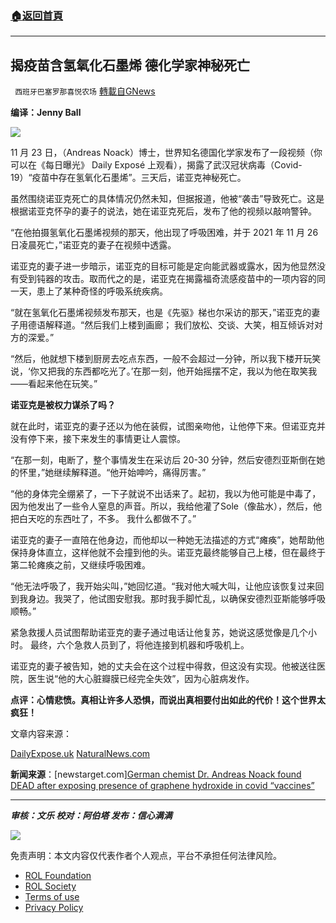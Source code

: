 ###  [:house:返回首頁](https://github.com/ourhimalayas/txt)
---


## 揭疫苗含氢氧化石墨烯 德化学家神秘死亡
` 西班牙巴塞罗那喜悦农场` [轉載自GNews](https://gnews.org/zh-hans/1739049/)

**编译：Jenny Ball**

![](https://assets.gnews.org/wp-content/uploads/2021/12/tempsnip02.png)

11 月 23 日，（Andreas Noack）博士，世界知名德国化学家发布了一段视频（你可以在《每日曝光》 Daily Exposé 上观看），揭露了武汉冠状病毒（Covid-19）“疫苗中存在氢氧化石墨烯”。三天后，诺亚克神秘死亡。

虽然围绕诺亚克死亡的具体情况仍然未知，但据报道，他被“袭击”导致死亡。这是根据诺亚克怀孕的妻子的说法，她在诺亚克死后，发布了他的视频以敲响警钟。

“在他拍摄氢氧化石墨烯视频的那天，他出现了呼吸困难，并于 2021 年 11 月 26 日凌晨死亡，”诺亚克的妻子在视频中透露。

诺亚克的妻子进一步暗示，诺亚克的目标可能是定向能武器或露水，因为他显然没有受到钝器的攻击。取而代之的是，诺亚克在揭露福奇流感疫苗中的一项内容的同一天，患上了某种奇怪的呼吸系统疾病。

“就在氢氧化石墨烯视频发布那天，也是《先驱》梯也尔采访的那天，”诺亚克的妻子用德语解释道。“然后我们上楼到画廊； 我们放松、交谈、大笑，相互倾诉对对方的深爱。”

“然后，他就想下楼到厨房去吃点东西，一般不会超过一分钟，所以我下楼开玩笑说，‘你又把我的东西都吃光了。’在那一刻，他开始摇摆不定，我以为他在取笑我——看起来他在玩笑。”

**诺亚克是被权力谋杀了吗？**

就在此时，诺亚克的妻子还以为他在装假，试图亲吻他，让他停下来。但诺亚克并没有停下来，接下来发生的事情更让人震惊。

“在那一刻，电断了，整个事情发生在采访后 20-30 分钟，然后安德烈亚斯倒在她的怀里，”她继续解释道。“他开始呻吟，痛得厉害。”

“他的身体完全绷紧了，一下子就说不出话来了。起初，我以为他可能是中毒了，因为他发出了一些令人窒息的声音。所以，我给他灌了Sole（像盐水），然后，他把白天吃的东西吐了，不多。 我什么都做不了。”

诺亚克的妻子一直陪在他身边，而他却以一种她无法描述的方式“瘫痪”，她帮助他保持身体直立，这样他就不会撞到他的头。诺亚克最终能够自己上楼，但在最终于第二轮瘫痪之前，又继续呼吸困难。

“他无法呼吸了，我开始尖叫，”她回忆道。“我对他大喊大叫，让他应该恢复过来回到我身边。我哭了，他试图安慰我。那时我手脚忙乱，以确保安德烈亚斯能够呼吸顺畅。”

紧急救援人员试图帮助诺亚克的妻子通过电话让他复苏，她说这感觉像是几个小时。 最终，六个急救人员到了，将他连接到机器和呼吸机上。

诺亚克的妻子被告知，她的丈夫会在这个过程中得救，但这没有实现。他被送往医院，医生说“他的大心脏瓣膜已经完全失效”，因为心脏病发作。

**点评：心情悲愤。真相让许多人恐惧，而说出真相要付出如此的代价！这个世界太疯狂！**

文章内容来源：

[DailyExpose.uk](https://dailyexpose.uk/2021/12/07/did-german-chemist-dr-andreas-noack-die-after-direct-energy-weapon-attack/)
[NaturalNews.com](https://naturalnews.com/2020-04-22-ford-repurposes-seat-ventilation-fans-to-make-respirators-coronavirus.html)

**新闻来源**：[newstarget.com][German chemist Dr. Andreas Noack found DEAD after exposing presence of graphene hydroxide in covid “vaccines”](https://www.newstarget.com/2021-12-08-andreas-noack-dead-graphene-hydroxide-covid-vaccines.html)

* * *

***审核：文乐
校对：阿伯塔
发布：信心满满***

![](https://assets.gnews.org/wp-content/uploads/2021/12/GNEWS_CH..jpeg)



 

免责声明：本文内容仅代表作者个人观点，平台不承担任何法律风险。

- [ROL Foundation](https://rolfoundation.org/)
- [ROL Society](https://rolsociety.org/)
- [Terms of use](https://gnews.org/terms-of-use-3/)
- [Privacy Policy](https://gnews.org/privacy-policy/)
